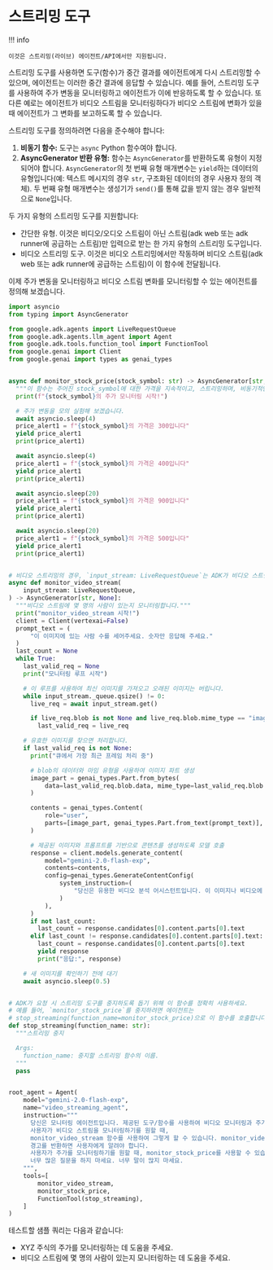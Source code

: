 # 스트리밍 도구

!!! info

    이것은 스트리밍(라이브) 에이전트/API에서만 지원됩니다.

스트리밍 도구를 사용하면 도구(함수)가 중간 결과를 에이전트에게 다시 스트리밍할 수 있으며, 에이전트는 이러한 중간 결과에 응답할 수 있습니다.
예를 들어, 스트리밍 도구를 사용하여 주가 변동을 모니터링하고 에이전트가 이에 반응하도록 할 수 있습니다. 또 다른 예로는 에이전트가 비디오 스트림을 모니터링하다가 비디오 스트림에 변화가 있을 때 에이전트가 그 변화를 보고하도록 할 수 있습니다.

스트리밍 도구를 정의하려면 다음을 준수해야 합니다:

1.  **비동기 함수:** 도구는 `async` Python 함수여야 합니다.
2.  **AsyncGenerator 반환 유형:** 함수는 `AsyncGenerator`를 반환하도록 유형이 지정되어야 합니다. `AsyncGenerator`의 첫 번째 유형 매개변수는 `yield`하는 데이터의 유형입니다(예: 텍스트 메시지의 경우 `str`, 구조화된 데이터의 경우 사용자 정의 객체). 두 번째 유형 매개변수는 생성기가 `send()`를 통해 값을 받지 않는 경우 일반적으로 `None`입니다.


두 가지 유형의 스트리밍 도구를 지원합니다:
- 간단한 유형. 이것은 비디오/오디오 스트림이 아닌 스트림(adk web 또는 adk runner에 공급하는 스트림)만 입력으로 받는 한 가지 유형의 스트리밍 도구입니다.
- 비디오 스트리밍 도구. 이것은 비디오 스트리밍에서만 작동하며 비디오 스트림(adk web 또는 adk runner에 공급하는 스트림)이 이 함수에 전달됩니다.

이제 주가 변동을 모니터링하고 비디오 스트림 변화를 모니터링할 수 있는 에이전트를 정의해 보겠습니다.

```python
import asyncio
from typing import AsyncGenerator

from google.adk.agents import LiveRequestQueue
from google.adk.agents.llm_agent import Agent
from google.adk.tools.function_tool import FunctionTool
from google.genai import Client
from google.genai import types as genai_types


async def monitor_stock_price(stock_symbol: str) -> AsyncGenerator[str, None]:
  """이 함수는 주어진 stock_symbol에 대한 가격을 지속적이고, 스트리밍하며, 비동기적인 방식으로 모니터링합니다."""
  print(f"{stock_symbol}의 주가 모니터링 시작!")

  # 주가 변동을 모의 실험해 보겠습니다.
  await asyncio.sleep(4)
  price_alert1 = f"{stock_symbol}의 가격은 300입니다"
  yield price_alert1
  print(price_alert1)

  await asyncio.sleep(4)
  price_alert1 = f"{stock_symbol}의 가격은 400입니다"
  yield price_alert1
  print(price_alert1)

  await asyncio.sleep(20)
  price_alert1 = f"{stock_symbol}의 가격은 900입니다"
  yield price_alert1
  print(price_alert1)

  await asyncio.sleep(20)
  price_alert1 = f"{stock_symbol}의 가격은 500입니다"
  yield price_alert1
  print(price_alert1)


# 비디오 스트리밍의 경우, `input_stream: LiveRequestQueue`는 ADK가 비디오 스트림을 전달하기 위해 필요한 예약된 키 매개변수입니다.
async def monitor_video_stream(
    input_stream: LiveRequestQueue,
) -> AsyncGenerator[str, None]:
  """비디오 스트림에 몇 명의 사람이 있는지 모니터링합니다."""
  print("monitor_video_stream 시작!")
  client = Client(vertexai=False)
  prompt_text = (
      "이 이미지에 있는 사람 수를 세어주세요. 숫자만 응답해 주세요."
  )
  last_count = None
  while True:
    last_valid_req = None
    print("모니터링 루프 시작")

    # 이 루프를 사용하여 최신 이미지를 가져오고 오래된 이미지는 버립니다.
    while input_stream._queue.qsize() != 0:
      live_req = await input_stream.get()

      if live_req.blob is not None and live_req.blob.mime_type == "image/jpeg":
        last_valid_req = live_req

    # 유효한 이미지를 찾으면 처리합니다.
    if last_valid_req is not None:
      print("큐에서 가장 최근 프레임 처리 중")

      # blob의 데이터와 마임 유형을 사용하여 이미지 파트 생성
      image_part = genai_types.Part.from_bytes(
          data=last_valid_req.blob.data, mime_type=last_valid_req.blob.mime_type
      )

      contents = genai_types.Content(
          role="user",
          parts=[image_part, genai_types.Part.from_text(prompt_text)],
      )

      # 제공된 이미지와 프롬프트를 기반으로 콘텐츠를 생성하도록 모델 호출
      response = client.models.generate_content(
          model="gemini-2.0-flash-exp",
          contents=contents,
          config=genai_types.GenerateContentConfig(
              system_instruction=(
                  "당신은 유용한 비디오 분석 어시스턴트입니다. 이 이미지나 비디오에 있는 사람 수를 셀 수 있습니다. 숫자만 응답해 주세요."
              )
          ),
      )
      if not last_count:
        last_count = response.candidates[0].content.parts[0].text
      elif last_count != response.candidates[0].content.parts[0].text:
        last_count = response.candidates[0].content.parts[0].text
        yield response
        print("응답:", response)

    # 새 이미지를 확인하기 전에 대기
    await asyncio.sleep(0.5)


# ADK가 요청 시 스트리밍 도구를 중지하도록 돕기 위해 이 함수를 정확히 사용하세요.
# 예를 들어, `monitor_stock_price`를 중지하려면 에이전트는
# stop_streaming(function_name=monitor_stock_price)으로 이 함수를 호출합니다.
def stop_streaming(function_name: str):
  """스트리밍 중지

  Args:
    function_name: 중지할 스트리밍 함수의 이름.
  """
  pass


root_agent = Agent(
    model="gemini-2.0-flash-exp",
    name="video_streaming_agent",
    instruction="""
      당신은 모니터링 에이전트입니다. 제공된 도구/함수를 사용하여 비디오 모니터링과 주가 모니터링을 할 수 있습니다.
      사용자가 비디오 스트림을 모니터링하기를 원할 때,
      monitor_video_stream 함수를 사용하여 그렇게 할 수 있습니다. monitor_video_stream이
      경고를 반환하면 사용자에게 알려야 합니다.
      사용자가 주가를 모니터링하기를 원할 때, monitor_stock_price를 사용할 수 있습니다.
      너무 많은 질문을 하지 마세요. 너무 말이 많지 마세요.
    """,
    tools=[
        monitor_video_stream,
        monitor_stock_price,
        FunctionTool(stop_streaming),
    ]
)
```

테스트할 샘플 쿼리는 다음과 같습니다:
- XYZ 주식의 주가를 모니터링하는 데 도움을 주세요.
- 비디오 스트림에 몇 명의 사람이 있는지 모니터링하는 데 도움을 주세요.